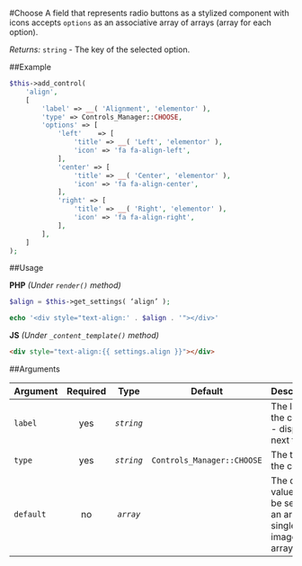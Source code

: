 #Choose
A field that represents radio buttons as a stylized component with icons accepts `options` as an associative array of arrays (array for each option).
 
*Returns:* `string` - The key of the selected option.

##Example

```php
$this->add_control(
    'align',
    [
        'label' => __( 'Alignment', 'elementor' ),
        'type' => Controls_Manager::CHOOSE,
        'options' => [
            'left'    => [
                'title' => __( 'Left', 'elementor' ),
                'icon' => 'fa fa-align-left',
            ],
            'center' => [
                'title' => __( 'Center', 'elementor' ),
                'icon' => 'fa fa-align-center',
            ],
            'right' => [
                'title' => __( 'Right', 'elementor' ),
                'icon' => 'fa fa-align-right',
            ],
        ],
    ]
);
```

##Usage

**PHP** *(Under `render()` method)*
```php
$align = $this->get_settings( ‘align’ );

echo '<div style="text-align:' . $align . '"></div>'
```

**JS** *(Under `_content_template()` method)*
```html
<div style="text-align:{{ settings.align }}"></div>
```

##Arguments

Argument           | Required   | Type         | Default                      | Description
------------       | :--------: | :------:     | :--------------------------: | ---------------------------------------------
`label`            | yes        | *`string`*   |                              | The label of the control - displayed next to it
`type`             | yes        | *`string`*   | `Controls_Manager::CHOOSE`   | The type of the control
`default`          | no         | *`array`*    |                              | The default value can be set as an array of single image arrays
